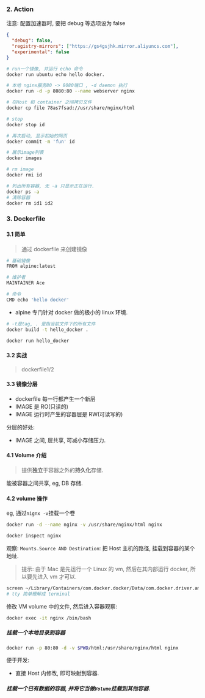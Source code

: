 ### 2. Action

注意:
配置加速器时, 要把 debug 等选项设为 false

```json
{
  "debug": false,
  "registry-mirrors": ["https://gs4gsjhk.mirror.aliyuncs.com"],
  "experimental": false
}
```

```sh
# run一个镜像, 并运行 echo 命令
docker run ubuntu echo hello docker.

# 本地 nginx服务80 -> 8080端口 , -d daemon 执行
docker run -d -p 8080:80 --name webserver nginx

# 在Host 和 container 之间拷贝文件
docker cp file 78as7fsad://usr/share/nginx/html

# stop
docker stop id

# 再次启动, 显示初始的网页
docker commit -m 'fun' id

# 展示image列表
docker images

# rm image
docker rmi id

# 列出所有容器, 无 -a 只显示正在运行.
docker ps -a
# 清除容器
docker rm id1 id2
```

### 3. Dockerfile

#### 3.1 简单

> 通过 dockerfile 来创建镜像

```sh
# 基础镜像
FROM alpine:latest

# 维护者
MAINTAINER Ace

# 命令
CMD echo 'hello docker'
```

* alpine 专门针对 docker 做的极小的 linux 环境.

```sh
# -t是tag, . 是指当前文件下的所有文件
docker build -t hello_docker .

docker run hello_docker
```

#### 3.2 实战

> dockerfile1/2

#### 3.3 镜像分层

* dockerfile 每一行都产生一个新层
* IMAGE 是 RO(只读的)
* IMAGE 运行时产生的容器层是 RW(可读写的)

分层的好处:

* IMAGE 之间, 层共享, 可减小存储压力.

#### 4.1 Volume 介绍

> 提供**独立**于容器之外的**持久化**存储.

能被容器之间共享, eg, DB 存储.

#### 4.2 volume 操作

eg, 通过`nignx -v`挂载一个卷

```sh
docker run -d --name nginx -v /usr/share/nginx/html nginx

docker inspect nginx
```

观察: `Mounts.Source AND Destination`: 把 Host 主机的路径, 挂载到容器的某个地址.

> 提示: 由于 Mac 是先运行一个 Linux 的 vm, 然后在其内部运行 docker, 所以要先进入 vm 才可以.

```sh
screen ~/Library/Containers/com.docker.docker/Data/com.docker.driver.amd64-linux/tty
# tty 简单理解成 terminal
```

修改 VM volume 中的文件, 然后进入容器观察:

```sh
docker exec -it nginx /bin/bash
```

##### 挂载一个本地目录到容器

```sh
docker run -p 80:80 -d -v $PWD/html:/usr/share/nginx/html nginx
```

便于开发:

* 直接 Host 内修改, 即可映射到容器.

##### 挂载一个已有数据的容器, 并将它当做`Volume`挂载到其他容器.
